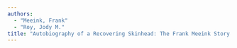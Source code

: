 ```yaml
---
authors:
  - "Meeink, Frank"
  - "Roy, Jody M."
title: "Autobiography of a Recovering Skinhead: The Frank Meeink Story as Told to Jody M. Roy, Ph. D."
---
```


